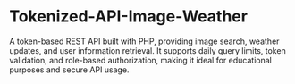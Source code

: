 # Tokenized-API-Image-Weather
A token-based REST API built with PHP, providing image search, weather updates, and user information retrieval. It supports daily query limits, token validation, and role-based authorization, making it ideal for educational purposes and secure API usage.
